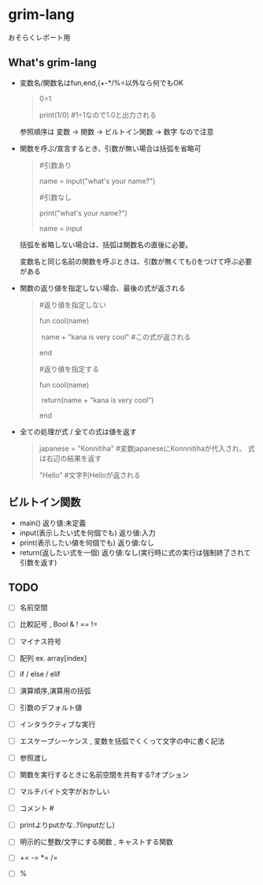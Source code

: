 # grim-lang


おそらくレポート用


## What's grim-lang

* 変数名/関数名はfun,end,(+-*/%=以外なら何でもOK

  > 0=1
  >
  > print(1/0) #1÷1なので1.0と出力される

  参照順序は 変数 -> 関数 -> ビルトイン関数 -> 数字 なので注意

* 関数を呼ぶ/宣言するとき、引数が無い場合は括弧を省略可

  > #引数あり
  >
  > name = input("what's your name?")
  >
  > #引数なし
  >
  > print("what's your name?")
  >
  > name = input

  括弧を省略しない場合は、括弧は関数名の直後に必要。

  変数名と同じ名前の関数を呼ぶときは、引数が無くても()をつけて呼ぶ必要がある

* 関数の返り値を指定しない場合、最後の式が返される

  > #返り値を指定しない
  >
  > fun cool(name)
  >
  > ​	name + "kana is very cool" #この式が返される
  >
  > end
  >
  > #返り値を指定する
  >
  > fun cool(name)
  >
  > ​	return(name + "kana is very cool")
  >
  > end

* 全ての処理が式 / 全ての式は値を返す

  > japanese =  "Konnitiha" #変数japaneseにKonnnitihaが代入され、 式は右辺の結果を返す
  >
  > "Hello" #文字列Helloが返される



## ビルトイン関数

* main() 返り値:未定義
* input(表示したい式を何個でも) 返り値:入力
* print(表示したい値を何個でも) 返り値:なし
* return(返したい式を一個) 返り値:なし(実行時に式の実行は強制終了されて引数を返す)

## TODO

- [ ] 名前空間

- [ ] 比較記号 , Bool & ! == !=

- [ ] マイナス符号

- [ ] 配列 ex. array[index]

- [ ] if / else / elif

- [ ] 演算順序,演算用の括弧

- [ ] 引数のデフォルト値

- [ ] インタラクティブな実行

- [ ] エスケープシーケンス , 変数を括弧でくくって文字の中に書く記法

- [ ] 参照渡し

- [ ] 関数を実行するときに名前空間を共有する?オプション

- [ ] マルチバイト文字がおかしい

- [ ] コメント #

- [ ] printよりputかな..?(inputだし)

- [ ] 明示的に整数/文字にする関数 , キャストする関数

- [ ] += -= *= /=

- [ ] %

  